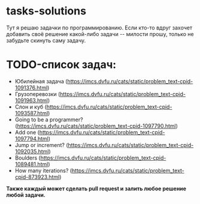 # tasks-solutions
Тут я решаю задачки по программированию. Если кто-то вдруг захочет добавить своё решение какой-либо задачи -- милости прошу, только не забудьте скинуть саму задачу.

# TODO-список задач:
+ Юбилейная задача (https://imcs.dvfu.ru/cats/static/problem_text-cpid-1091376.html)
+ Грузоперевозки (https://imcs.dvfu.ru/cats/static/problem_text-cpid-1091963.html)
+ Слон и куб (https://imcs.dvfu.ru/cats/static/problem_text-cpid-1093587.html)
+ Going to be a programmer? (https://imcs.dvfu.ru/cats/static/problem_text-cpid-1097790.html)
+ Add one (https://imcs.dvfu.ru/cats/static/problem_text-cpid-1097794.html)
+ Jump or increment? (https://imcs.dvfu.ru/cats/static/problem_text-cpid-1092035.html)
+ Boulders (https://imcs.dvfu.ru/cats/static/problem_text-cpid-1089481.html)
+ How many iterations? (https://imcs.dvfu.ru/cats/static/problem_text-cpid-873923.html)

**Также каждый может сделать pull request и залить любое решение любой задачи.**
